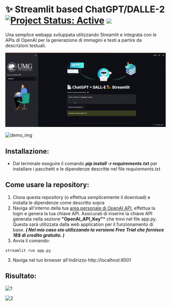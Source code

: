 # ✨ Streamlit based ChatGPT/DALLE-2 [![Project Status: Active](https://www.repostatus.org/badges/latest/active.svg)](https://www.repostatus.org/#active) [![](https://img.shields.io/badge/Mario-Focaccio-dkgreen.svg?colorB=ff0000)](https://github.com/focacciomario/LM_Tesina_Sperimentazione_Chatbot)

Una semplice webapp sviluppata utilizzando Streamlit e integrata con le APIs di OpenAI per la generazione di immagini e testi a partire da descrizioni testuali. 

![demo_txt](https://github.com/focacciomario/LM_Tesina_Sperimentazione_Chatbot/blob/main/static/screen_recording.gif)

![demo_img](https://user-images.githubusercontent.com/29462447/212479452-3d59ed7b-cbc3-43f1-bdb9-5e9d3b37dadc.gif)

## Installazione:
* Dal terminale eseguire il comando ***pip install -r requirements.txt*** per installare i pacchetti e le dipendenze descritte nel file *requirements.txt* 

## Come usare la repository:
1. Clona questa repository (o effettua semplicemente il download) e installa le dipendenze come descritto sopra
2. Naviga all'interno della tua [area personale di OpenAI API](https://beta.openai.com/account/api-keys), effettua la login e genera la tua chiave API. Assicurati di inserire la chiave API generata nella sezione **"OpenAI_API_Key"*** che trovi nel file app.py. Questa sarà utilizzata dalla web application per il funzionamento di base.
***( Nel mio caso sto utilizzando la versione Free Trial che fornisce 18$ di credito gratuito. )***
2. Avvia il comando: 
```
streamlit run app.py
```
3. Naviga nel tuo browser all'indirizzo http://localhost:8501


## Risultato:

![1](https://user-images.githubusercontent.com/29462447/212479438-b2774381-122c-40b3-8380-5a7fa1336483.png)

![2](https://user-images.githubusercontent.com/29462447/212479439-6e6ce078-e61b-4430-9eba-0931b1b199d5.png)
